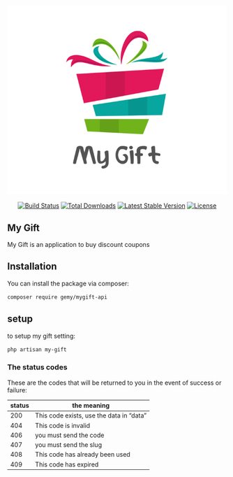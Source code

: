 <p align="center"><img src="logo.svg" alt="Laravel Hyperpay"></p>

<p align="center">
<a href="https://github.com/mohamedgammal55/mygift-api/actions"><img src="https://github.com/laravel/framework/workflows/tests/badge.svg" alt="Build Status"></a>
<a href="https://packagist.org/packages/gemy/mygift-api"><img src="https://img.shields.io/packagist/dt/gemy/mygift-api" alt="Total Downloads"></a>
<a href="https://packagist.org/packages/gemy/mygift-api"><img src="https://img.shields.io/packagist/v/gemy/mygift-api" alt="Latest Stable Version"></a>
<a href="https://packagist.org/packages/gemy/mygift-api"><img src="https://img.shields.io/packagist/l/gemy/mygift-api" alt="License"></a>
</p>

## My Gift

My Gift is an application to buy discount coupons

## Installation

You can install the package via composer:

```bash
composer require gemy/mygift-api
```

## setup

to setup my gift setting:

```bash
php artisan my-gift
```

### The status codes

These are the codes that will be returned to you in the event of success or failure:

<table style="width:100%">
<thead>
  <tr>
    <th>        status             </th>
    <th>        the meaning             </th>
  </tr>
</thead>
<tbody>
<tr>
<td>200</td>
<td>This code exists, use the data in “data”</td>
</tr>
<tr>
<td>404</td>
<td>This code is invalid</td>
</tr>
<tr>
<td>406</td>
<td>you must send the code</td>
</tr>
<tr>
<td>407</td>
<td>you must send the slug</td>
</tr>
<tr>
<td>408</td>
<td>This code has already been used</td>
</tr>
<tr>
<td>409</td>
<td>This code has expired</td>
</tr>

</tbody>


</table>